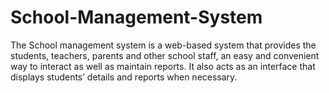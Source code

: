 # School-Management-System
The School management system is a web-based system that provides the students, teachers, parents and other school staff, an easy and convenient way to interact as well as maintain reports.  It also acts as an interface that displays students’ details and reports when necessary.

